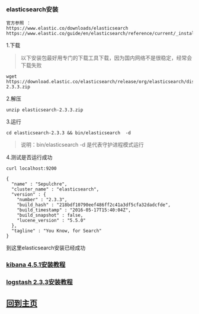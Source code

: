 ### elasticsearch安装
```
官方参照 ：
https://www.elastic.co/downloads/elasticsearch
https://www.elastic.co/guide/en/elasticsearch/reference/current/_installation.html
```

1.下载
> 以下安装包最好用专门的下载工具下载，因为国内网络不是很稳定，经常会下载失败
```
wget https://download.elastic.co/elasticsearch/release/org/elasticsearch/distribution/zip/elasticsearch/2.3.3/elasticsearch-2.3.3.zip
```

2.解压
```
unzip elasticsearch-2.3.3.zip
```

3.运行
```
cd elasticsearch-2.3.3 && bin/elasticsearch  -d 

```

> 说明：bin/elasticsearch  -d 是代表守护进程模式运行

4.测试是否运行成功
```
curl localhost:9200
```

```
{
  "name" : "Sepulchre",
  "cluster_name" : "elasticsearch",
  "version" : {
    "number" : "2.3.3",
    "build_hash" : "218bdf10790eef486ff2c41a3df5cfa32dadcfde",
    "build_timestamp" : "2016-05-17T15:40:04Z",
    "build_snapshot" : false,
    "lucene_version" : "5.5.0"
  },
  "tagline" : "You Know, for Search"
}

```
到这里elasticsearch安装已经成功

### [kibana 4.5.1安装教程](https://github.com/yuexing0921/ELK/blob/master/install/kibana4.x@Install.md)
### [logstash 2.3.3安装教程](https://github.com/yuexing0921/ELK/blob/master/install/logstash2.x@Install.md)

## [回到主页](https://github.com/yuexing0921/ELK/blob/master/README.md)